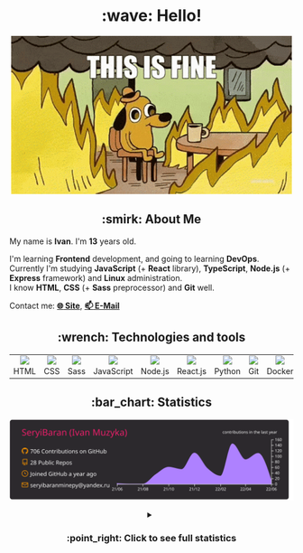 <h1 align="center">:wave: Hello!</h1>

<p align="center"><img src="images/this-is-fine.gif" /></p>

<h2 align="center">:smirk: About Me</h2>

My name is **Ivan**. I'm **13** years old.

I'm learning **Frontend** development, and going to learning **DevOps**.  
Currently I'm studying **JavaScript** (+ **React** library), **TypeScript**, **Node.js** (+ **Express** framework) and **Linux** administration.  
I know **HTML**, **CSS** (+ **Sass** preprocessor) and **Git** well.  

Contact me: [**:globe_with_meridians: Site**](https://seryibaran.github.io), [**:mailbox: E-Mail**](mailto:seryibaranminepy@yandex.ru)

<h2 align="center">:wrench: Technologies and tools</h2>
<table style="border-size:0px" align="center">
  <tr>
    <td style="border: none;" width="90" align="center"><a href="https://developer.mozilla.org/docs/Web/HTML"><img src="https://cdn.iconscout.com/icon/free/png-64/html-1175208.png"></a>HTML</td>
    <td style="border: none;" width="90" align="center"><a href="https://developer.mozilla.org/docs/Web/CSS"><img src="https://cdn.iconscout.com/icon/free/png-64/css-1175237.png"></a>CSS</td>
    <td style="border: none;" width="90" align="center"><a href="https://sass-lang.com/"><img src="https://cdn.iconscout.com/icon/free/png-64/sass-226054.png"></a>Sass</td>
    <td style="border: none;" width="90" align="center"><a href="https://developer.mozilla.org/docs/Web/JavaScript"><img src="https://cdn.iconscout.com/icon/free/png-64/js-3029998.png"></a>JavaScript</td>
    <td style="border: none;" width="90" align="center"><a href="https://nodejs.org"><img src="https://cdn.iconscout.com/icon/free/png-64/node-js-1174925.png"></a>Node.js</td>
    <td style="border: none;" width="90" align="center"><a href="https://reactjs.org/"><img src="https://cdn.iconscout.com/icon/free/png-64/react-282599.png"></a>React.js</td>
    <td style="border: none;" width="90" align="center"><a href="https://www.python.org/"><img src="https://cdn.iconscout.com/icon/free/png-64/python-2-226051.png"></a>Python</td>
    <td style="border: none;" width="90" align="center"><a href="https://git-scm.com/"><img src="https://cdn.iconscout.com/icon/free/png-64/git-225996.png"></a>Git</td>
    <td style="border: none;" width="90" align="center"><a href="https://www.docker.com/"><img src="https://cdn.iconscout.com/icon/free/png-64/docker-2944835.png"></a>Docker</td>
    <td style="border: none;" width="90" align="center"><a href="https://www.kernel.org/"><img src="https://cdn.iconscout.com/icon/free/png-64/linux-1174928.png"></a>Linux</td>
  </tr>
</table>

<h2 align="center">:bar_chart: Statistics</h2>

<p align="center"><img src="https://raw.githubusercontent.com/SeryiBaran/seryibaran/master/profile-summary-card-output/monokai/0-profile-details.svg" /></p>

<details>
  <summary align="center"><h3>:point_right: <b>Click to see full statistics</b></h3></summary>

<!--START_SECTION:waka-->
![Code Time](http://img.shields.io/badge/Code%20Time-24%20hrs%2057%20mins-blue)

![Profile Views](http://img.shields.io/badge/Profile%20Views-2-blue)

**🐱 My GitHub Data** 

> 🏆 399 Contributions in the Year 2022
 > 
> 📦 259.0 kB Used in GitHub's Storage 
 > 
> 🚫 Not Opted to Hire
 > 
> 📜 33 Public Repositories 
 > 
> 🔑 1 Private Repository 
 > 
**I'm an Early 🐤** 

```text
🌞 Morning    116 commits    █████░░░░░░░░░░░░░░░░░░░░   20.68% 
🌆 Daytime    320 commits    ██████████████░░░░░░░░░░░   57.04% 
🌃 Evening    125 commits    █████░░░░░░░░░░░░░░░░░░░░   22.28% 
🌙 Night      0 commits      ░░░░░░░░░░░░░░░░░░░░░░░░░   0.0%

```
📅 **I'm Most Productive on Wednesday** 

```text
Monday       72 commits     ███░░░░░░░░░░░░░░░░░░░░░░   12.83% 
Tuesday      67 commits     ███░░░░░░░░░░░░░░░░░░░░░░   11.94% 
Wednesday    119 commits    █████░░░░░░░░░░░░░░░░░░░░   21.21% 
Thursday     63 commits     ██░░░░░░░░░░░░░░░░░░░░░░░   11.23% 
Friday       103 commits    ████░░░░░░░░░░░░░░░░░░░░░   18.36% 
Saturday     78 commits     ███░░░░░░░░░░░░░░░░░░░░░░   13.9% 
Sunday       59 commits     ██░░░░░░░░░░░░░░░░░░░░░░░   10.52%

```


📊 **This Week I Spent My Time On** 

```text
⌚︎ Time Zone: Europe/Moscow

💬 Programming Languages: 
Sublime Text Config      22 mins             ██████░░░░░░░░░░░░░░░░░░░   24.17% 
JavaScript               22 mins             ██████░░░░░░░░░░░░░░░░░░░   23.72% 
Docker                   10 mins             ██░░░░░░░░░░░░░░░░░░░░░░░   11.48% 
YAML                     10 mins             ██░░░░░░░░░░░░░░░░░░░░░░░   11.08% 
HTML                     8 mins              ██░░░░░░░░░░░░░░░░░░░░░░░   9.62%

🔥 Editors: 
Sublime Text             1 hr 4 mins         █████████████████░░░░░░░░   68.63% 
VS Code                  25 mins             ██████░░░░░░░░░░░░░░░░░░░   26.98% 
Atom                     4 mins              █░░░░░░░░░░░░░░░░░░░░░░░░   4.39%

🐱‍💻 Projects: 
Unknown Project          33 mins             █████████░░░░░░░░░░░░░░░░   35.73% 
docker-test              31 mins             ████████░░░░░░░░░░░░░░░░░   34.07% 
vscdckr-test             20 mins             █████░░░░░░░░░░░░░░░░░░░░   22.01% 
learn-web                7 mins              ██░░░░░░░░░░░░░░░░░░░░░░░   8.19%

💻 Operating System: 
Linux                    1 hr 33 mins        █████████████████████████   100.0%

```

**I Mostly Code in HTML** 

```text
HTML                     9 repos             ███████░░░░░░░░░░░░░░░░░░   31.03% 
JavaScript               6 repos             █████░░░░░░░░░░░░░░░░░░░░   20.69% 
SCSS                     5 repos             ████░░░░░░░░░░░░░░░░░░░░░   17.24% 
Python                   4 repos             ███░░░░░░░░░░░░░░░░░░░░░░   13.79% 
CSS                      3 repos             ██░░░░░░░░░░░░░░░░░░░░░░░   10.34%

```


**Timeline**

![Chart not found](https://raw.githubusercontent.com/SeryiBaran/SeryiBaran/master/charts/bar_graph.png) 


 Last Updated on 05/06/2022 16:32:26 UTC
<!--END_SECTION:waka-->

</details>
